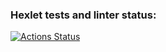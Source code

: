 ### Hexlet tests and linter status:
[![Actions Status](https://github.com/veb1994/java-project-lvl1/workflows/hexlet-check/badge.svg)](https://github.com/veb1994/java-project-lvl1/actions)